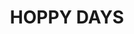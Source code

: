 ---
href: "https://hoppydays.vercel.app/"
title: "HOPPY DAYS"
image:
  src: "/works/hoppydays.jpg"
tag: ['Awwwards / Honorable mention', 'CSS Design Awards - SPECIAL KUDOS', 'AAA11Y']
---